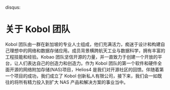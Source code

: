 disqus:

# 关于 Kobol 团队

Kobol 团队由一群在新加坡的专业人士组成，他们充满活力，痴迷于设计和构建自己理想中的网络和数据存储应用。成员背景横跨航天工业与数据科学，拥有丰富的工程技能和经验。Kobao 团队坚信开源的力量，并一直致力于创建一个开放的平台，让人们表达自己的创造力和创造力。作为 Kobol 团队的第一个软件和硬件全面开源的网络附加存储(NAS)项目，Helios4 是我们对开源社区的回馈。伴随着第一个项目的成功，我们成立了 Kobol 创新私人有限公司，接下来，我们会一如既往的将所有精力投入到扩大 NAS 产品和解决方案的事业当中。